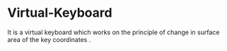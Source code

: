 # Virtual-Keyboard
It is a virtual keyboard which works on the principle of change in surface area of the key coordinates .
